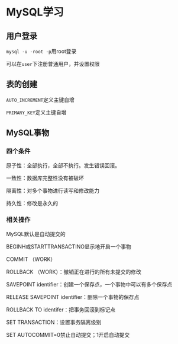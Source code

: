 # MySQL学习

## 用户登录

`mysql -u -root -p`用root登录

可以在`user`下注册普通用户，并设置权限

## 表的创建

`AUTO_INCREMENT`定义主键自增

`PRIMARY_KEY`定义主键自增

## MySQL事物

### 四个条件

原子性：全部执行，全部不执行。发生错误回滚。

一致性：数据库完整性没有被破坏

隔离性：对多个事物进行读写和修改能力

持久性：修改是永久的

### 相关操作

MySQL默认是自动提交的

BEGINH或STARTTRANSACTINO显示地开启一个事物

COMMIT （WORK）

ROLLBACK （WORK）：撤销正在进行的所有未提交的修改

SAVEPOINT identifier：创建一个保存点，一个事物中可以有多个保存点

RELEASE SAVEPOINT identifier：删除一个事物的保存点

ROLLBACK TO identifer：把事务回滚到标记点

SET TRANSACTION：设置事务隔离级别

SET AUTOCOMMIT=0禁止自动提交；1开启自动提交

